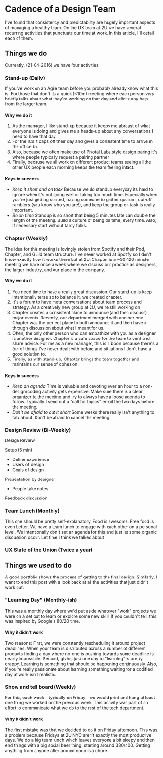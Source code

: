 # Cadence of a Design Team

I've found that consistency and predictability are hugely important aspects of managing a healthy team. On the UX team at 2U we have several recurring activities that punctuate our time at work. In this article, I'll detail each of them.

## Things we do
Currently, (21-04-2016) we have four activities 

### Stand-up (Daily)
If you've work on an Agile team before you probably already know what this is. For those that don't its a quick (<10m) meeting where each person _very_ briefly talks about what they're working on that day and elicits any help from the larger team. 

#### Why we do it
1. As the manager, I like stand-up because it keeps me abreast of what everyone is doing and gives me a heads-up about any conversations I need to have that day.
2. For the ICs it caps off their day and gives a consistent time to arrive in the office by.  
3. Also, because we often make use of [Pivotal Labs style design paring]() it's where people typically request a pairing partner.
4. Finally, because we all work on different product teams seeing all the other UX people each morning keeps the team feeling intact. 

#### Keys to success
- *Keep it short and on task* Because we do standup everyday its hard to ignore when it's not going well or taking too much time. Especially when you're just getting started, having someone to gather quorum, cut-off ramblers (you know who you are!), and keep the group on task is really important.
- *Be on time* Standup is so short that being 5 minutes late can double the length of the meeting. Build a culture of being on time, every time. Also, if necessary start without tardy folks.  

### Chapter (Weekly)
The idea for this meeting is lovingly stolen from Spotify and their Pod, Chapter, and Guild team structure. I've never worked at Spotify so I don't know exactly how it works there but at 2U, Chapter is a ~90-120 minute meeting we have once a week where we discuss our practice as designers, the larger industry, and our place in the company.

#### Why we do it
1. You need time to have a really great discussion. Our stand-up is keep intentionally terse so to balance it, we created chapter.
3. It's a forum to have meta conversations about team process and strategy. As a creatively new group at 2U, we're still working on
4. Chapter creates a consistent place to announce (and then discuss) major events. Recently, our department merged with another one. Chapter was the perfect place to both announce it and then have a through discussion about what I meant for us. 
5. Often, the only other person who can empathize with you as a designer is another designer. Chapter is a safe space for the team to vent and share advice. For me as a new manager, this is a boon because there's a _ton_ of things I've never dealt with before and situations I don't have a good solution to.
6. Finally, as with stand-up, Chapter brings the team together and maintains our sense of cohesion. 

#### Keys to success
- *Keep an agenda* Time is valuable and devoting over an hour to a non-design/coding activity gets expensive. Make sure there is a clear organizer to the meeting and try to always have a loose agenda to follow. Typically I send out a "call for topics" email the two days before the meeting. 
- *Don't be afraid to cut it short* Some weeks there really isn't anything to talk about. Don't be afraid to cancel the meeting

### Design Review (Bi-Weekly)

Design Review

Setup (5 min)
- Define experience
- Users of design
- Goals of design

Presentation by designer
- People take notes

Feedback discussion

### Team Lunch (Monthly)
This one should be pretty self-explanatory. Food is awesome. Free food is even better. We have a team lunch to engage with each other on a personal level. We intentionally don't set an agenda for this and just let some organic discussion occur. Let time I think we talked about 

### UX State of the Union (Twice a year)

## Things we _used_ to do
A good portfolio shows the process of getting to the final design. Similarly, I want to end this post with a look back at all the activities that just didn't work out:

### "Learning Day" (Monthly-ish)
This was a monthly day where we'd put aside whatever "work" projects we were on a set out to learn or explore some new skill. If you couldn't tell, this was inspired by Google's 80/20 time. 

#### Why it didn't work
Two reasons: First, we were constantly rescheduling it around project deadlines. When your team is distributed across a number of different products finding a day where no-one is pushing towards some deadline is nearly impossible. Second, giving just one day to "learning" is pretty crappy. Learning is something that should be happening continuously. Also, if you're really passionate about learning something waiting for a codified day at work isn't realistic.

### Show and tell board (Weekly)
For this, each week - typically on Friday - we would print and hang at least one thing we worked on the previous week. This activity was part of an effort to communicate what we do to the rest of the tech department.

#### Why it didn't work
The first mistake was that we decided to do it on Friday afternoon. This was a problem because Fridays at 2U NYC aren't exactly the most productive days. We do a big team lunch which leaves everyone a bit sleepy and then end things with a big social beer thing, starting around 330/400. Getting anything from anyone after around noon is a chore.